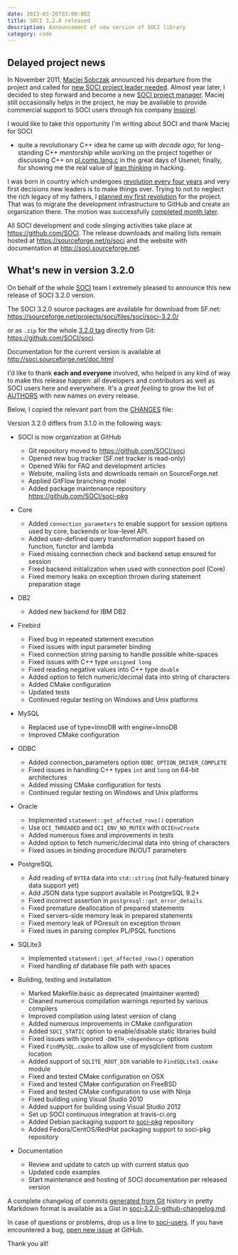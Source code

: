 ```yaml
---
date: 2013-03-26T03:00:00Z
title: SOCI 3.2.0 released
description: Announcement of new version of SOCI library
category: code
---
```


## Delayed project news

In November 2011, [Maciej Sobczak](http://www.msobczak.com/) announced his departure 
from the project and called for
[new SOCI project leader needed](/posts/2011/11/07/new-soci-project-leader-needed/).
Almost year later, I decided to step forward and become a new 
[SOCI project manager](https://sourceforge.net/mailarchive/message.php?msg_id=29565142).
Maciej still occasionally helps in the project, he may be available to provide 
commercial support to SOCI users through his company [Inspirel](http://inspirel.com/).

I would like to take this opportunity I'm writing about SOCI and thank Maciej for SOCI
- quite a revolutionary C++ idea he came up with *decade ago*; for long-standing
C++ *mentorship* while working on the project together or discussing C++ on 
[pl.comp.lang.c](https://groups.google.com/forum/?fromgroups#!forum/pl.comp.lang.c) 
in the great days of Usenet; finally, for showing me the real value of 
[lean thinking](http://en.wikipedia.org/wiki/Lean_manufacturing) in hacking.

I was born in country which undergoes 
[revolution every four years](http://pl.wikipedia.org/wiki/Wybory_parlamentarne_w_Polsce)
and very first decisions new leaders is to make things over.
Trying to not to neglect the rich legacy of my fathers, 
I [planned my first revolution](https://sourceforge.net/mailarchive/message.php?msg_id=29939144) 
for the project. That was to migrate the development infrastructure to GitHub and 
create an organization there. The motion was successfully 
[completed month later](https://sourceforge.net/mailarchive/message.php?msg_id=30090409).

All SOCI development and code slinging activities take place at https://github.com/SOCI.
The release downloads and mailing lists remain hosted at https://sourceforge.net/p/soci
and the website with documentation at http://soci.sourceforge.net.

## What's new in version 3.2.0

On behalf of the whole [SOCI](http://soci.sourceforge.net) team I extremely 
pleased to announce this new release of SOCI 3.2.0 version. 

The SOCI 3.2.0 source packages are available for download from SF.net: <a href ="https://sourceforge.net/projects/soci/files/soci/soci-3.2.0/">https://sourceforge.net/projects/soci/files/soci/soci-3.2.0/</a>

or as ```.zip``` for the whole [3.2.0 tag](https://github.com/SOCI/soci/tree/3.2.0) directly from Git: <a href="https://github.com/SOCI/soci">https://github.com/SOCI/soci</a>.


Documentation for the current version is available at http://soci.sourceforge.net/doc.html

I'd like to thank **each and everyone** involved, who helped in any
kind of way to make this release happen: all developers 
and contributors as well as SOCI users here and everywhere. 
It's a *great feeling* to grow the list of 
[AUTHORS](https://github.com/SOCI/soci/blob/3.2.0/src/AUTHORS) 
with new names on every release. 

Below, I copied the relevant part from the 
[CHANGES](https://github.com/SOCI/soci/blob/3.2.0/src/CHANGES) file:


Version 3.2.0 differs from 3.1.0 in the following ways:


* SOCI is now organization at GitHub 
    * Git repository moved to https://github.com/SOCI/soci
    * Opened new bug tracker (SF.net tracker is read-only) 
    * Opened Wiki for FAQ and development articles 
    * Website, mailing lists and downloads remain on SourceForge.net 
    * Applied GitFlow branching model 
    * Added package maintenance repository https://github.com/SOCI/soci-pkg

* Core 
    * Added ```connection_parameters``` to enable support for session options used by core, backends or low-level API. 
    * Added user-defined query transformation support based on function, functor and lambda 
    * Fixed missing connection check and backend setup ensured for session 
    * Fixed backend initialization when used with connection pool (Core) 
    * Fixed memory leaks on exception thrown during statement preparation stage 

* DB2 
    * Added new backend for IBM DB2 

* Firebird 
    * Fixed bug in repeated statement execution 
    * Fixed issues with input parameter binding 
    * Fixed connection string parsing to handle possible white-spaces 
    * Fixed issues with C++ type ```unsigned long```
    * Fixed reading negative values into C++ type ```double```
    * Added option to fetch numeric/decimal data into string of characters 
    * Added CMake configuration 
    * Updated tests 
    * Continued regular testing on Windows and Unix platforms 

* MySQL 
    * Replaced use of type=InnoDB with engine=InnoDB 
    * Improved CMake configuration 

* ODBC 
    * Added connection_parameters option ```ODBC_OPTION_DRIVER_COMPLETE``` 
    * Fixed issues in handling C++ types ```int``` and ```long``` on 64-bit architectures 
    * Added missing CMake configuration for tests 
    * Continued regular testing on Windows and Unix platforms 

* Oracle 
    * Implemented ```statement::get_affected_rows()``` operation 
    * Use ```OCI_THREADED``` and ```OCI_ENV_NO_MUTEX``` with ```OCIEnvCreate```
    * Added numerous fixes and improvements in tests 
    * Added option to fetch numeric/decimal data into string of characters 
    * Fixed issues in binding procedure IN/OUT parameters 

* PostgreSQL 
    * Add reading of ```BYTEA``` data into ```std::string``` (not fully-featured 
binary data support yet)
    * Add JSON data type support available in PostgreSQL 9.2+ 
    * Fixed incorrect assertion in ```postgresql::get_error_details```
    * Fixed premature deallocation of prepared statements
    * Fixed servers-side memory leak in prepared statements
    * Fixed memory leak of PGresult on exception thrown
    * Fixed isues in parsing complex PL/PSQL functions

* SQLite3 
    * Implemented ```statement::get_affected_rows()``` operation 
    * Fixed handling of database file path with spaces 

* Building, testing and installation 
    * Marked Makefile.basic as deprecated (maintainer wanted) 
    * Cleaned numerous compilation warnings reported by various compilers 
    * Improved compilation using latest version of clang 
    * Added numerous improvements in CMake configuration 
    * Added ```SOCI_STATIC``` option to enable/disable static libraries build 
    * Fixed issues with ignored ```-DWITH_<dependency>``` options 
    * Fixed ```FindMySQL.cmake``` to allow use of mysqlclient from custom location 
    * Added support of ```SQLITE_ROOT_DIR``` variable to ```FindSQLite3.cmake``` module 
    * Fixed and tested CMake configuration on OSX 
    * Fixed and tested CMake configuration on FreeBSD 
    * Fixed and tested CMake configuration to use with Ninja 
    * Fixed building using Visual Studio 2010 
    * Added support for building using Visual Studio 2012 
    * Set up SOCI continuous integration at travis-ci.org 
    * Added Debian packaging support to [soci-pkg](https://github.com/SOCI/soci-pkg) repository 
    * Added Fedora/CentOS/RedHat packaging support to soci-pkg repository 

* Documentation 
    * Review and update to catch up with current status quo 
    * Updated code examples 
    * Start maintenance and hosting of SOCI documentation per released version


A complete changelog of commits 
[generated from Git](https://github.com/SOCI/soci/issues/93#issuecomment-15434667) 
history in pretty Markdown format is available as a Gist in 
[soci-3.2.0-github-changelog.md](https://gist.github.com/mloskot/5241027).

In case of questions or problems, drop us a line to 
[soci-users](https://lists.sourceforge.net/lists/listinfo/soci-users).
If you have encountered a bug, [open new issue](https://github.com/SOCI/soci/issues) at GitHub.

Thank you all!
